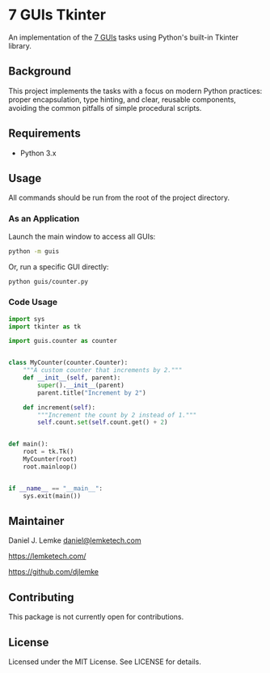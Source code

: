 # 7 GUIs Tkinter

An implementation of the [7 GUIs](https://eugenkiss.github.io/7guis/) tasks using Python's built-in Tkinter library.

## Background

This project implements the tasks with a focus on modern Python practices: proper encapsulation, type hinting, and clear, reusable components, avoiding the common pitfalls of simple procedural scripts.

## Requirements

- Python 3.x

## Usage

All commands should be run from the root of the project directory.

### As an Application

Launch the main window to access all GUIs:
```sh
python -m guis
```

Or, run a specific GUI directly:
```sh
python guis/counter.py
```

### Code Usage

```python
import sys
import tkinter as tk

import guis.counter as counter


class MyCounter(counter.Counter):
    """A custom counter that increments by 2."""
    def __init__(self, parent):
        super().__init__(parent)
        parent.title("Increment by 2")

    def increment(self):
        """Increment the count by 2 instead of 1."""
        self.count.set(self.count.get() + 2)


def main():
    root = tk.Tk()
    MyCounter(root)
    root.mainloop()


if __name__ == "__main__":
    sys.exit(main())

```

## Maintainer

Daniel J. Lemke <daniel@lemketech.com>

https://lemketech.com/

https://github.com/djlemke

## Contributing

This package is not currently open for contributions.

## License

Licensed under the MIT License. See LICENSE for details.
